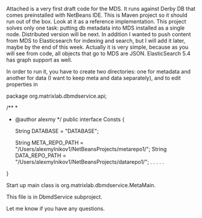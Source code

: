 Attached is a very first draft code for the MDS. It runs against Derby DB that comes preinstalled with NetBeans IDE. This is Maven project so it should run out of the box.
Look at it as a reference implementation. This project solves only one task: putting db metadata into MDS installed as a single node. Distributed version will be next.
In addition I wanted to push content from MDS to Elasticsearch for indexing and search, but I will add it later, maybe by the end of this week. Actually it is very simple, because as you will see from code, all objects that go to MDS are JSON. ElasticSearch 5.4 has graph support as well. 

In order to run it, you have to create two directories: one for metadata and another for data (I want to keep meta and data separately), and to edit properties in

 
package org.matrixlab.dbmdservice.api;

/**
 *
 * @author alexmy
 */
public interface Consts {
    
    String DATABASE = "DATABASE";
    
    String META_REPO_PATH = "/Users/alexmylnikov1/NetBeansProjects/metarepo1/";
    String DATA_REPO_PATH = "/Users/alexmylnikov1/NetBeansProjects/datarepo1/";
. . . . . 
 
}

Start up main class is org.matrixlab.dbmdservice.MetaMain.

This file is in DbmdService subproject.

Let me know if you have any questions.
